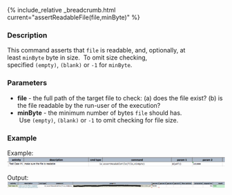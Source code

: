 {% include_relative _breadcrumb.html current="assertReadableFile(file,minByte)" %}


### Description
This command asserts that `file` is readable, and, optionally, at least `minByte` byte in size.  To omit size 
checking, specified `(empty)`, `(blank)` or `-1` for `minByte`.


### Parameters
- **file** \- the full path of the target file to check: (a) does the file exist? (b) is the file readable by the 
  run-user of the execution?
- **minByte** \- the minimum number of bytes `file` should has.  Use `(empty)`, `(blank)` or `-1` to omit checking 
  for file size.


### Example
Example:<br/>
![script](image/assertReadable_01.png)

Output:<br/>
![output](image/assertReadable_02.png)
